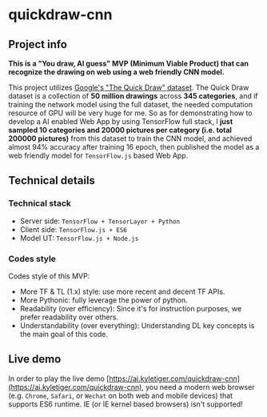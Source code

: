 # quickdraw-cnn

## Project info

**This is a "You draw, AI guess" MVP (Minimum Viable Product) that can recognize the drawing on web using a web friendly CNN model.**

This project utilizes [Google's "The Quick Draw" dataset](https://github.com/googlecreativelab/quickdraw-dataset). The Quick Draw dataset is a collection of **50 million drawings** across **345 categories**, and if training the network model using the full dataset, the needed computation resource of GPU will be very huge for me. So as for demonstrating how to develop a AI enabled Web App by using TensorFlow full stack, I **just sampled 10 categories and 20000 pictures per category (i.e. total 200000 pictures)** from this dataset to train the CNN model, and achieved almost 94% accuracy after training 16 epoch, then published the model as a web friendly model for ```TensorFlow.js``` based Web App.


## Technical details

### Technical stack
- Server side: ```TensorFlow + TensorLayer + Python```
- Client side: ```TensorFlow.js + ES6```
- Model UT: ```TensorFlow.js + Node.js```


### Codes style

Codes style of this MVP:
- More TF & TL (1.x) style: use more recent and decent TF APIs.
- More Pythonic: fully leverage the power of python.
- Readability (over efficiency): Since it's for instruction purposes, we prefer readability over others.
- Understandability (over everything): Understanding DL key concepts is the main goal of this code.


## Live demo

In order to play the live demo [https://ai.kyletiger.com/quickdraw-cnn](https://ai.kyletiger.com/quickdraw-cnn), you need a modern web browser (e.g. ```Chrome```, ```Safari```, or ```Wechat``` on both web and mobile devices) that supports ES6 runtime. IE (or IE kernel based browsers) isn't supported!
